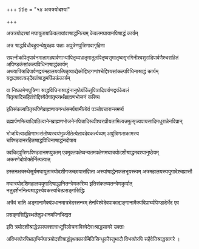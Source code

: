 +++
title = "५४ अत्रत्रयोदश्यां"

+++

अत्रत्रयोदश्यां मघायुतायांकेवलायांवाश्राद्धंनित्यम् केवलमघायामपिश्राद्धं कार्यम्

अत्र श्राद्धविधौबहुग्रन्थेषुबहवः पक्षाः अपुत्रेणपुत्रिणावागृहिणा

सपत्नीकपितृपार्वनमातामहपार्वणाभ्यांपितृव्यभ्रातृमातुलपितृष्वसृमातृष्वसृभगिनीश्वशुरादिपार्वणैश्चसहितं अपिण्डकंसांकल्पविधिनाश्राद्धंकार्यम्
अथवापित्रादिपार्वणद्वयंमहालयवत्पितृव्याद्येकोद्दिष्टगणांश्चेद्दिश्यसांकल्पविधिनाश्राद्धं कार्यम् यद्वादशवत्षड्‌दैवतंश्राद्धमपिंडकंकार्यम्

वा निष्कामेणपुत्रिणा श्राद्धविधिनाश्राद्धंनानुष्ठेयंकिंतुपित्रादिपार्वणद्वयंकेवलं पितृव्यादिसहितंवोद्दिश्यैतेषांतृप्त्यर्थंब्राह्मणभोजनं करिष्य

इतिसंकल्पपितृरूपिणेब्राह्मणायगन्धंसमर्पयामीत्येवं पञ्चोपचारान्समर्प्य

ब्रह्मार्पणमित्यादिपठित्वानेनब्राह्मणभोजनेनपित्रादिरूपीश्वरःप्रीयतामित्यन्नमुत्सृज्यपायसादिमधुरान्नेनविप्रान्

भोजयित्वादक्षिणाभःसंतोष्यस्वयंभुञ्जीतेत्येतावदेवकर्त्यव्यम् अपुत्रिणःसकामस्य चपिण्डदानरहितश्राद्धविधिनाश्राद्धंनदोषाय

क्वचिदपुत्रिणःपिण्डदानमप्युक्तम् एवमुक्तपक्षेष्वन्यतमपक्षेणमघात्रयोदशीश्राद्धमवश्यानुष्ठेयम् अकरणेदोषोक्तेर्नित्यत्वात्

हस्तनक्षत्रस्थेसूर्यमघायुतात्रयोदशीगजच्छायासंज्ञिता अस्यांश्राद्धेनफलभूयस्त्वम् अत्रमहालयस्ययुगादेश्चप्राप्तौ

मघात्रयोदशिमहालययुगादिश्राद्धानितन्त्रेणकरिष्य इतिसंकल्प्यतन्त्रेणकुर्यात् नतुदर्शेननित्यश्राद्धस्येवकस्यचित्प्रसङ्गसिद्धिः

अत्रैवं भाति अङ्गानामैक्यंप्रधानमात्रभेदस्तन्त्रम् तेनविश्वेदेवपाकाद्यङ्गानामैक्यंविप्रार्घ्यपिण्डादेर्भेद एव

प्रसङ्गसिद्धिस्थलेतुप्रधानमपिनभिद्यत

इति त्रयोदशीश्राद्धेऽपरपक्शत्वाध्दूरिलोचनाविश्वेदेवाःश्राद्धसागरे उक्ताः

अविभक्तेरपिभ्रातृभिर्मघात्रयोदशीश्राद्धंपृथक्कार्यमितिसिन्धुकौस्तुभादौ विभक्तेरपि सहैवेतिश्राद्धसागरे ।
